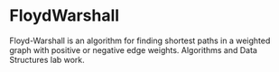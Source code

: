 # FloydWarshall
Floyd-Warshall is an algorithm for finding shortest paths in a weighted graph with positive or negative edge weights.
Algorithms and Data Structures lab work.
